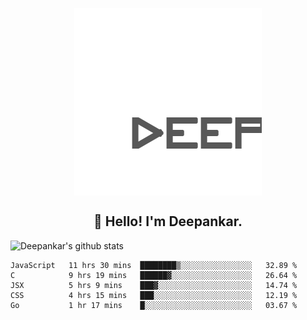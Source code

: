 <p align="center">
  <img align="center" src="./lS1.svg" width="300px">
</p>
<h2 align="center">👋 Hello! I'm Deepankar.</h2>

![Deepankar's github stats](https://github-readme-stats.vercel.app/api?username=Deep-Codes&count_private=true&show_icons=true&theme=radical)

<!--START_SECTION:waka-->
```text
JavaScript   11 hrs 30 mins  ████████▒░░░░░░░░░░░░░░░░   32.89 % 
C            9 hrs 19 mins   ██████▓░░░░░░░░░░░░░░░░░░   26.64 % 
JSX          5 hrs 9 mins    ███▓░░░░░░░░░░░░░░░░░░░░░   14.74 % 
CSS          4 hrs 15 mins   ███░░░░░░░░░░░░░░░░░░░░░░   12.19 % 
Go           1 hr 17 mins    █░░░░░░░░░░░░░░░░░░░░░░░░   03.67 % 
```
<!--END_SECTION:waka-->
